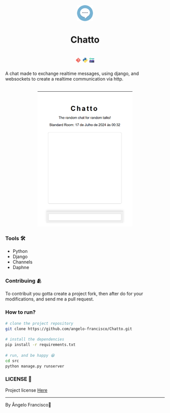 <div align="center" >
    <img src="imgs/chat.256x256.png" style="width:50px;" />
    <br>
    <h1><p><strong>Chatto</strong></p></>
    <div>
        <img src="imgs/git.png" style="width:15px;">
        <img src="imgs/python.png" style="width:15px;">
        <img src="imgs/django.png" style="width:15px;">
    </div>
</div>

A chat made to exchange realtime messages, using django, and websockets to create a realtime communication via http.
<br>
<br>
<div align="center" >
    <img src="imgs/pre1.png" style="width:300px;">
</div>

### Tools 🛠️
- Python
- Django
- Channels
- Daphne

### Contribuing 🫂
To contribuit you gotta create a project fork, then after do for your modifications, and send me a pull request.

### How to run?
```bash 
# clone the project repository
git clone https://github.com/angelo-francisco/Chatto.git

# install the dependencies
pip install -r requirements.txt

# run, and be happy 😁
cd src
python manage.py runserver
```
### LICENSE 🔑
Project license [Here](https://opensource.org/license/mit)
<hr>
By Ângelo Francisco🖖